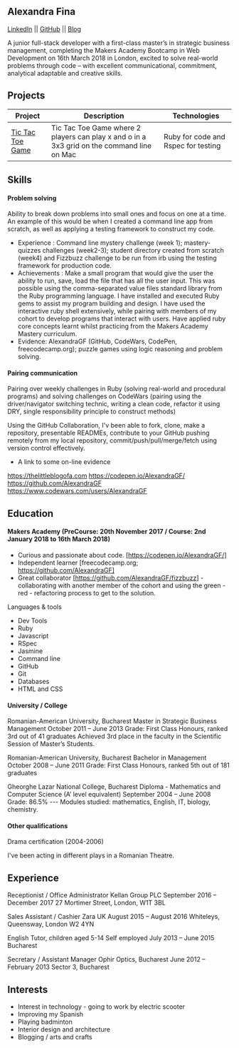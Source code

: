 ## Alexandra Fina

[LinkedIn](https://uk.linkedin.com/in/alexandra-fina-0418aab2) || [GitHub](https://github.com/AlexandraGF) || [Blog](https://littleablog.com)

 A junior full-stack developer with a first-class master’s in strategic business management, completing the Makers Academy Bootcamp in Web Development on 16th March 2018 in London, excited to solve real-world problems through code – with excellent communicational, commitment, analytical adaptable and creative skills.
 
 ## Projects
 
| Project   | Description | Technologies |
|---        |---          |---           |
|[Tic Tac Toe Game](https://github.com/AlexandraGF/tic_tac_toe_tech_test)| Tic Tac Toe Game where 2 players can play x and o in a 3x3 grid on the command line on Mac| Ruby for code and Rspec for testing|

## Skills

#### Problem solving

Ability to break down problems into small ones and focus on one at a time. An example of this would be when I created a command line app from scratch, as well as applying a testing framework to construct my code.

- Experience : Command line mystery challenge (week 1); mastery-quizzes challenges (week2-3); student directory created from scratch (week4) and Fizzbuzz challenge to be run from irb using the testing framework for production code.
- Achievements : Make a small program that would give the user the ability to run, save, load the file that has all the user input. This was possible using the comma-separated value files standard library from the Ruby programming language.
I have installed and executed Ruby gems to assist my program building and design. I have used the interactive ruby shell extensively, while pairing with members of my cohort to develop programs that interact with users.
Have applied ruby core concepts learnt whilst practicing from the Makers Academy Mastery curriculum.
- Evidence: AlexandraGF (GitHub, CodeWars, CodePen, freecodecamp.org); puzzle games using logic reasoning and problem solving.

#### Pairing communication

Pairing over weekly challenges in Ruby (solving real-world and procedural programs) and solving challenges on CodeWars (pairing using the driver/navigator switching technic, writing a clean code, refactor it using DRY, single responsibility principle to construct methods)

Using the GitHub Collaboration, I'v been able to fork, clone, make a repository, presentable READMEs, contribute to your GitHub pushing remotely from my local repository, commit/push/pull/merge/fetch using version control effectively.

- A link to some on-line evidence  

https://thelittleblogofa.com
https://codepen.io/AlexandraGF/
https://github.com/AlexandraGF
https://www.codewars.com/users/AlexandraGF



## Education

#### Makers Academy (PreCourse: 20th November 2017 / Course: 2nd January 2018 to 16th March 2018)

- Curious and passionate about code. [https://codepen.io/AlexandraGF/]
- Independent learner [freecodecamp.org; https://github.com/AlexandraGF]
- Great collaborator [https://github.com/AlexandraGF/fizzbuzz] - collaborating with another member of the cohort and using the green - red - refactoring process to get to the solution.

Languages & tools

- Dev Tools
- Ruby
- Javascript
- RSpec
- Jasmine
- Command line
- GitHub
- Git
- Databases
- HTML and CSS


#### University / College

Romanian-American University, Bucharest
Master in Strategic Business Management	October 2011 – June 2013
Grade: First Class Honours, ranked 3rd out of 41 graduates
Achieved 3rd place in the faculty in the Scientific Session of Master’s Students.

Romanian-American University, Bucharest
Bachelor in Management	October 2008 – June 2011
Grade: First Class Honours, ranked 5th out of 181 graduates

Gheorghe Lazar National College, Bucharest
Diploma - Mathematics and Computer Science (A’ level equivalent)	September 2004 – June 2008
Grade: 86.5%
--- Modules studied: mathematics, English, IT, biology, chemistry.


#### Other qualifications

Drama certification (2004-2006)

I've been acting in different plays in a Romanian Theatre.

## Experience

Receptionist / Office Administrator
Kellan Group PLC	September 2016 – December 2017
27 Mortimer Street, London, W1T 3BL

Sales Assistant / Cashier
Zara UK	August 2015 – August 2016
Whiteleys, Queensway, London W2 4YN

English Tutor, children aged 5-14
Self employed	July 2013 – June 2015
Bucharest

Secretary / Assistant Manager
Ophir Optics, Bucharest	June 2012 – February 2013
Sector 3, Bucharest

## Interests

- Interest in technology - going to work by electric scooter
- Improving my Spanish
- Playing badminton
- Interior design and architecture
- Blogging / arts and crafts
